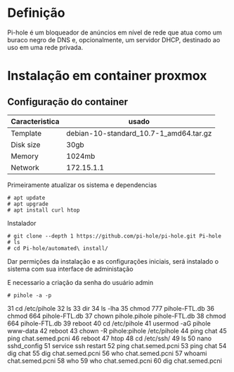  # Definição
 Pi-hole é um bloqueador de anúncios em nível de rede que atua como um buraco negro de DNS e, opcionalmente, um servidor DHCP, destinado ao uso em uma rede privada.
 
 # Instalação em container proxmox

## Configuração do container
Caracteristica | usado
--|--
Template | debian-10-standard_10.7-1_amd64.tar.gz
Disk size | 30gb
Memory | 1024mb
Network | 172.15.1.1

Primeiramente atualizar os sistema e dependencias

~~~~shell
# apt update
# apt upgrade
# apt install curl htop
~~~~

Instalador
~~~~shell
# git clone --depth 1 https://github.com/pi-hole/pi-hole.git Pi-hole
# ls
# cd Pi-hole/automated\ install/
~~~~
Dar permições da instalação e as configurações iniciais, será instalado o sistema com sua interface de administação

E necessario a criação da senha do usuário admin
~~~~shell
# pihole -a -p
~~~~



   31  cd /etc/pihole
   32  ls
   33  dir
   34  ls -lha
   35  chmod 777 pihole-FTL.db 
   36  chmod 664 pihole-FTL.db
   37  chown pihole.pihole pihole-FTL.db
   38  chmod 664 pihole-FTL.db
   39  reboot 
   40  cd /etc/pihole
   41  usermod -aG pihole www-data
   42  reboot 
   43  chown -R pihole:pihole /etc/pihole
   44  ping chat
   45  ping chat.semed.pcni
   46  reboot 
   47  htop
   48  cd /etc/ssh/
   49  ls
   50  nano sshd_config 
   51  service ssh restart 
   52  ping chat.semed.pcni
   53  ping chat
   54  dig chat
   55  dig chat.semed.pcni
   56  who chat.semed.pcni
   57  whoami chat.semed.pcni
   58  who
   59  who chat.semed.pcni
   60  dig chat.semed.pcni
